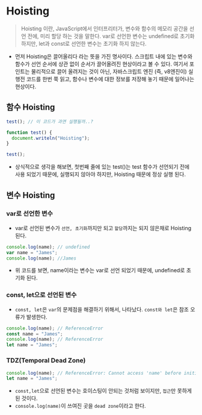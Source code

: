 # Hoisting

> Hoisting 이란, JavaScript에서 인터프리터가, 변수와 함수의 메모리 공간을 선언 전에, 미리 할당 하는 것을 말한다. var로 선언한 변수는 undefined로 초기화 하지만, let과 const로 선언한 변수는 초기화 하지 않는다.

- 먼저 Hoisting은 끌어올리다 라는 뜻을 가진 명사이다. 스크립트 내에 있는 변수와 함수가 선언 순서에 상관 없이 순서가 끌어올려진 현상이라고 볼 수 있다. 여기서 포인트는 물리적으로 끌어 올려지는 것이 아닌, 자바스크립트 엔진 (즉, v8엔진이) 실행전 코드를 한번 쭉 읽고, 함수나 변수에 대한 정보를 저장해 놓기 때문에 일어나는 현상이다.

## 함수 Hoisting

```jsx
test(); // 이 코드가 과연 실행될까..?

function test() {
  document.writeln("Hoisting");
}

test();
```

- 상식적으로 생각을 해보면, 첫번째 줄에 있는 test()는 test 함수가 선언되기 전에 사용 되었기 때문에, 실행되지 않아야 하지만, Hoisting 때문에 정상 실행 된다.

## 변수 Hoisting

### var로 선언한 변수

- var로 선언된 변수가 `선언, 초기화`까지만 되고 `할당`까지는 되지 않은채로 Hoisting 된다.

```jsx
console.log(name); // undefined
var name = "James";
console.log(name); //James
```

- 위 코드를 보면, name이라는 변수는 var로 선언 되었기 때문에, undefined로 초기화 된다.

### const, let으로 선언된 변수

- `const, let`은 `var`의 문제점을 해결하기 위해서, 나타났다.
  `const와 let`은 참조 오류가 발생한다.

```jsx
console.log(name); // ReferenceError
const name = "James";
console.log(name); // ReferenceError
let name = "James";
```

### TDZ(Temporal Dead Zone)

```jsx
console.log(name); // ReferenceError: Cannot access 'name' before initialization
let name = "James";
```

- `const,let`으로 선언된 변수는 호이스팅이 안되는 것처럼 보이지만, `접근`만 못하게 된 것이다.
- `console.log(name)`이 쓰여진 곳을 `dead zone`이라고 한다.
